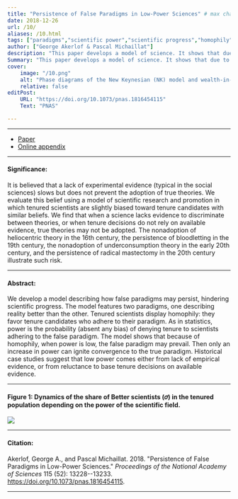 ```yaml
---
title: "Persistence of False Paradigms in Low-Power Sciences" # max chars = 70
date: 2018-12-26
url: /10/
aliases: /10.html
tags: ["paradigms","scientific power","scientific progress","homophily","metascience"]
author: ["George Akerlof & Pascal Michaillat"]
description: "This paper develops a model of science. It shows that due to homophily in tenure decisions, false paradigms may persist when a science has low power." # max chars = 155
Summary: "This paper develops a model of science. It shows that due to homophily in tenure decisions, false paradigms may persist when a science has low power. History suggests that low power comes either from lack of evidence, or from reluctance to base tenure decisions on available evidence." # max chars = 290
cover:
    image: "/10.png"
    alt: "Phase diagrams of the New Keynesian (NK) model and wealth-in-the-utility New Keynesian (WUNK) model, in normal times and at the zero lower bound (ZLB)"
    relative: false
editPost:
    URL: "https://doi.org/10.1073/pnas.1816454115"
    Text: "PNAS"

---
```


---

<!-- #### Files: -->

- [Paper](/10.pdf)
- [Online appendix](/10a.pdf)

---

#### Significance:

It is believed that a lack of experimental evidence (typical in the social sciences) slows but does not prevent the adoption of true theories. We evaluate this belief using a model of scientific research and promotion in which tenured scientists are slightly biased toward tenure candidates with similar beliefs. We find that when a science lacks evidence to discriminate between theories, or when tenure decisions do not rely on available evidence, true theories may not be adopted. The nonadoption of heliocentric theory in the 16th century, the persistence of bloodletting in the 19th century, the nonadoption of underconsumption theory in the early 20th century, and the persistence of radical mastectomy in the 20th century illustrate such risk.

---

#### Abstract:

We develop a model describing how false paradigms may persist, hindering scientific progress. The model features two paradigms, one describing reality better than the other. Tenured scientists display homophily: they favor tenure candidates who adhere to their paradigm. As in statistics, power is the probability (absent any bias) of denying tenure to scientists adhering to the false paradigm. The model shows that because of homophily, when power is low, the false paradigm may prevail. Then only an increase in power can ignite convergence to the true paradigm. Historical case studies suggest that low power comes either from lack of empirical evidence, or from reluctance to base tenure decisions on available evidence.

---

#### Figure 1:  Dynamics of the share of Better scientists (𝜎) in the tenured population depending on the power of the scientific field.

![](/10.png)

---

#### Citation:

Akerlof, George A., and Pascal Michaillat. 2018. "Persistence of False Paradigms in Low-Power Sciences." *Proceedings of the National Academy of Sciences* 115 (52): 13228--13233. https://doi.org/10.1073/pnas.1816454115.

---

